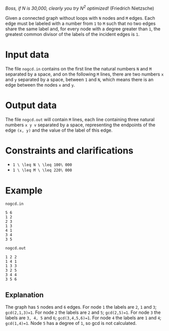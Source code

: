 *Boss, if N is 30,000, clearly you try $N^2$ optimized!* (Friedrich Nietzsche)

Given a connected graph without loops with `N` nodes and `M` edges. Each edge must be labeled with a number from `1` to `M` such that no two edges share the same label and, for every node with a degree greater than `1`, the greatest common divisor of the labels of the incident edges is `1`.

# Input data
The file `nogcd.in` contains on the first line the natural numbers `N` and `M` separated by a space, and on the following `M` lines, there are two numbers `x` and `y` separated by a space, between `1` and `N`, which means there is an edge between the nodes `x` and `y`.

# Output data
The file `nogcd.out` will contain `M` lines, each line containing three natural numbers `x y v` separated by a space, representing the endpoints of the edge `(x, y)` and the value of the label of this edge.

# Constraints and clarifications
* `1 \ \leq N \ \leq 100\ 000`
* `1 \ \leq M \ \leq 220\ 000`

# Example
`nogcd.in`
```
5 6
1 2
2 3
1 3
4 1
3 4
3 5
```
`nogcd.out`
```
1 2 2
1 4 1
1 3 3
3 2 5
3 4 4
3 5 6
```

Explanation
---

The graph has `5` nodes and `6` edges.
For node `1` the labels are `2`, `1` and `3`; `gcd(2,1,3)=1`.
For node `2` the labels are `2` and `5`; `gcd(2,5)=1`.
For node `3` the labels are `3, 4, 5` and `6`; `gcd(3,4,5,6)=1`.
For node `4` the labels are `1` and `4`; `gcd(1,4)=1`.
Node `5` has a degree of `1`, so gcd is not calculated.